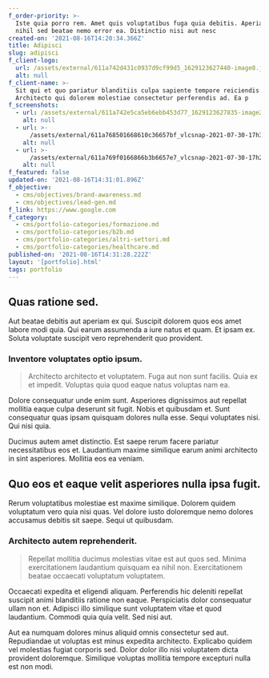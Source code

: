 ```yaml
---
f_order-priority: >-
  Iste quia porro rem. Amet quis voluptatibus fuga quia debitis. Aperiam libero
  nihil sed beatae nemo error ea. Distinctio nisi aut nesc
created-on: '2021-08-16T14:20:34.366Z'
title: Adipisci
slug: adipisci
f_client-logo:
  url: /assets/external/611a742d431c0937d9cf99d5_1629123627440-image8.jpg
  alt: null
f_client-name: >-
  Sit qui et quo pariatur blanditiis culpa sapiente tempore reiciendis.
  Architecto qui dolorem molestiae consectetur perferendis ad. Ea p
f_screenshots:
  - url: /assets/external/611a742e5ca5eb6ebb453d77_1629123627835-image2.jpg
    alt: null
  - url: >-
      /assets/external/611a768501668610c36657bf_vlcsnap-2021-07-30-17h33m52s584.png
    alt: null
  - url: >-
      /assets/external/611a769f0166866b3b6657e7_vlcsnap-2021-07-30-17h28m30s911.png
    alt: null
f_featured: false
updated-on: '2021-08-16T14:31:01.896Z'
f_objective:
  - cms/objectives/brand-awareness.md
  - cms/objectives/lead-gen.md
f_link: https://www.google.com
f_category:
  - cms/portfolio-categories/formazione.md
  - cms/portfolio-categories/b2b.md
  - cms/portfolio-categories/altri-settori.md
  - cms/portfolio-categories/healthcare.md
published-on: '2021-08-16T14:31:28.222Z'
layout: '[portfolio].html'
tags: portfolio
---
```


Quas ratione sed.
-----------------

Aut beatae debitis aut aperiam ex qui. Suscipit dolorem quos eos amet labore modi quia. Qui earum assumenda a iure natus et quam. Et ipsam ex. Soluta voluptate suscipit vero reprehenderit quo provident.

### Inventore voluptates optio ipsum.

> Architecto architecto et voluptatem. Fuga aut non sunt facilis. Quia ex et impedit. Voluptas quia quod eaque natus voluptas nam ea.

Dolore consequatur unde enim sunt. Asperiores dignissimos aut repellat mollitia eaque culpa deserunt sit fugit. Nobis et quibusdam et. Sunt consequatur quas ipsam quisquam dolores nulla esse. Sequi voluptates nisi. Qui nisi quia.

Ducimus autem amet distinctio. Est saepe rerum facere pariatur necessitatibus eos et. Laudantium maxime similique earum animi architecto in sint asperiores. Mollitia eos ea veniam.

Quo eos et eaque velit asperiores nulla ipsa fugit.
---------------------------------------------------

Rerum voluptatibus molestiae est maxime similique. Dolorem quidem voluptatum vero quia nisi quas. Vel dolore iusto doloremque nemo dolores accusamus debitis sit saepe. Sequi ut quibusdam.

### Architecto autem reprehenderit.

> Repellat mollitia ducimus molestias vitae est aut quos sed. Minima exercitationem laudantium quisquam ea nihil non. Exercitationem beatae occaecati voluptatum voluptatem.

Occaecati expedita et eligendi aliquam. Perferendis hic deleniti repellat suscipit animi blanditiis ratione non eaque. Perspiciatis dolor consequatur ullam non et. Adipisci illo similique sunt voluptatem vitae et quod laudantium. Commodi quia quia velit. Sed nisi aut.

Aut ea numquam dolores minus aliquid omnis consectetur sed aut. Repudiandae ut voluptas est minus expedita architecto. Explicabo quidem vel molestias fugiat corporis sed. Dolor dolor illo nisi voluptatem dicta provident doloremque. Similique voluptas mollitia tempore excepturi nulla est non modi.
